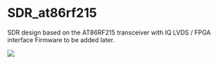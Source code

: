 # SDR_at86rf215
SDR design based on the AT86RF215 transceiver with IQ LVDS / FPGA interface
Firmware to be added later.

<img src="https://raw.githubusercontent.com/tvelliott/SDR_at86rf215/main/images/SDR_at86rf215.png">
